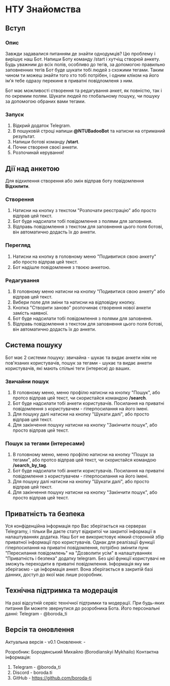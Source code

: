 # НТУ Знайомства
## Вступ
### Опис
Завжди задавалися питанням де знайти однодумців? Цю проблему і вирішує наш Бот. Напиши Боту команду /start і хутчіщ створюй анкету. 
Будь уважним до всіх полів, особливо до тегів, за допомогою правильно заповненних тегів Бот буде шукати тобі людей з схожими тегами.
Таким чином ти можеш знайти того хто тобі потрібен, і одним кліком на його ім'я тебе одразу перекине в приватні повідломленя з ним.

Бот має можливості створення та редагування анкет, як повністю, так і по окремим полям. Шукати людей по глобальному пошуку, чи пошуку
за допомогою обраних вами тегами.

### Запуск
1. Відкрий додаток Telegram.
2. В пошуковій строці напиши **@NTUBadooBot** та натисни на отриманий результат.
3. Напиши ботові команду **/start**.
4. Почни створеня своєї анкети.
5. Розпочинай керування!


## Дії над анкетою
Для відхилення створення або змін відправ боту повідомлення __Відхилити__.

### Створення
1. Натисни на кнопку з текстом "Розпочати реєстрацію" або просто відправ цей текст.
2. Бот буде надсилати тобі повідомлення з полями для заповненя.
3. Відправь повідомлення з текстом для заповнення цього поля ботові, він автоматично додасть їх до анкети.

### Перегляд
1. Натисни на кнопку в головному меню "Подивитися свою анкету" або просто відправ цей текст.
2. Бот надішле повідомлення з твоєю анкетою.

### Редагування
1. В головному меню натисни на кнопку "Подивитися свою анкету" або відправ цей текст.
2. Вибери поле для зміни та натисни на відповідну кнопку.
3. Кнопка "Створити заново" розпочинає створення нової анкети замість наявної.
4. Бот буде надсилати тобі повідомлення з полями для заповненя.
5. Відправь повідомлення з текстом для заповнення цього поля ботові, він автоматично додасть їх до анкети.


## Система пошуку
Бот має 2 системи пошуку: звичайна - шукає та видає анкети ніяк не пов'язаних користувачів, пошук за тегами - шукає та видає анкети користувачів, 
які мають спільні теги (інтереси) до ваших.

### Звичайни пошук
1. В головному меню, меню профілю натисни на кнопку "Пошук", або протсо відправ цей текст, чи скористайся командою **/search**.
2. Бот буде надсилати тобі анкети користувачів. Посилання на приватні повідомлення з користувачем - гіперпосилання на його імені.
3. Для пошуку далі натисни на кнопку "Шукати далі", або просто відправ цей текст.
4. Для закінчення пошуку натисни на кнопку "Закінчити пошук", або просто відправ цей текст.

### Пошук за тегами (інтересами)
1. В головному меню, меню профілю натисни на кнопку "Пошук за тегами", або протсо відправ цей текст, чи скористайся командою **/search_by_tag**.
2. Бот буде надсилати тобі анкети користувачів. Посилання на приватні повідомлення з користувачем - гіперпосилання на його імені.
3. Для пошуку далі натисни на кнопку "Шукати далі", або просто відправ цей текст.
4. Для закінчення пошуку натисни на кнопку "Закінчити пошук", або просто відправ цей текст.
   

## Приватність та безпека
Уся конфіденційна інформація про Вас зберігається на серверах Telegramу, і тільки Ви даєте статут відкритої чи закритої інформації в налаштуваннях додатка.
Наш Бот не використовує ніякий сторонній збір приватної інформації про користувачів. Однак для реалізації функції гіперпосилання на приватні повідомлення, 
потрібно змінити пунк "Пересилання повідомлень" на "Дозволити усім" в налаштуваннях "Приватність і безпека" додатку telegram. Без цієї функції користувачі 
не зможуть переходити в приватні повідомлення.
Інформація яку ми зберігаємо - це інформація анкет. Вона зберігається в закритій базі данних, доступ до якої має лише розробник.


## Технічна підтримка та модерація
На разі відсутній сервіс технічної підтримки та модерації. При будь-яких питання Ви можете звернутися до розробника Бота. 
Його персональні данні: Telegram - @boroda_ti


## Версія та оновлення
Актуальна версія - v0.1
Оновлення: -




Розробник: Бородянський Михайло (Borodianskyi Mykhailo)
Контактна інформація:
1. Telegram - @boroda_ti
2. Discord - boroda.ti
3. GitHub - https://github.com/boroda-ti
